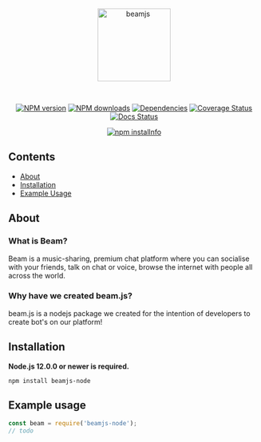 <div align="center">
  <br />
  <p>
    <a href="https://beam.video"><img src="https://i.imgur.com/1JTPvM8.png" width="146" alt="beamjs" /></a>
  </p>
  <br />
  <p>
    <a href="https://www.npmjs.com/package/beamjs-node"><img src="https://img.shields.io/npm/v/beamjs-node.svg?maxAge=3600" alt="NPM version" /></a>
    <a href="https://www.npmjs.com/package/beamjs-node"><img src="https://img.shields.io/npm/dt/beamjs-node.svg?maxAge=3600" alt="NPM downloads" /></a>
    <a href="https://david-dm.org/beamvideo/beamjs"><img src="https://img.shields.io/david/beamvideo/beamjs.svg?maxAge=3600" alt="Dependencies" /></a>
    <a href='https://coveralls.io/github/beamvideo/beamjs?branch=master'><img src='https://coveralls.io/repos/github/beamvideo/beamjs/badge.svg?branch=master' alt='Coverage Status' /></a>
    <a href=""><img src="http://inch-ci.org/github/beamvideo/beamjs.svg?branch=master" alt="Docs Status"></a>
  </p>
  <p>
    <a href="https://nodei.co/npm/beamjs-node/"><img src="https://nodei.co/npm/beamjs-node.png?downloads=true&stars=true" alt="npm installnfo" /></a>
  </p>
</div>

## Contents
- [About](#about)
- [Installation](#installation)
- [Example Usage](#example-usage)

## About

### What is Beam?
Beam is a music-sharing, premium chat platform where you can socialise with your friends, talk on chat or voice,
browse the internet with people all across the world.

### Why have we created **beam.js**?
beam.js is a nodejs package we created for the intention of developers to create bot's on our platform!

## Installation

**Node.js 12.0.0 or newer is required.**  

``
npm install beamjs-node
``

## Example usage

```js
const beam = require('beamjs-node');
// todo
```
